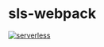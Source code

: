 # sls-webpack

[![serverless](http://public.serverless.com/badges/v3.svg)](http://www.serverless.com)

